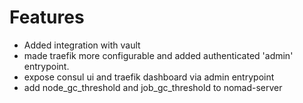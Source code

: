 # Features

- Added integration with vault
- made traefik more configurable and added authenticated 'admin' entrypoint.
- expose consul ui and traefik dashboard via admin entrypoint
- add node_gc_threshold and job_gc_threshold to nomad-server
